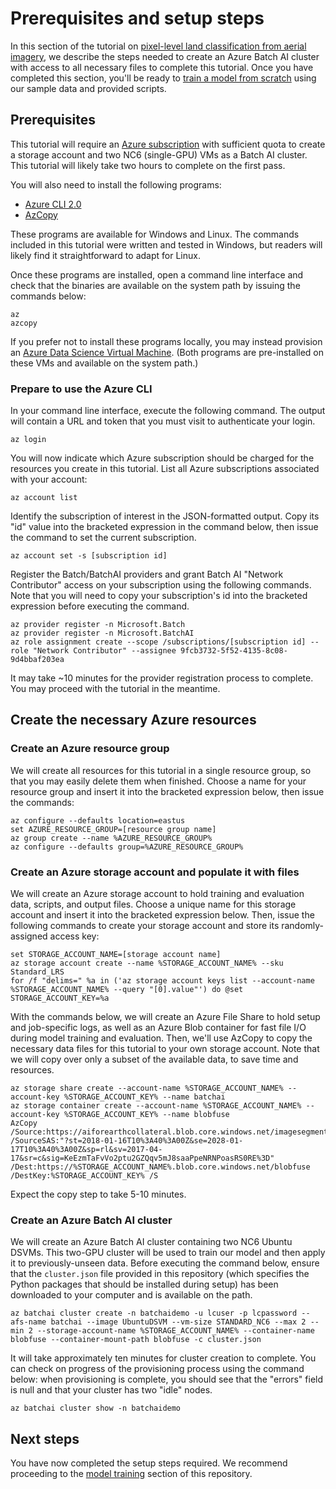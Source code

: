 # Prerequisites and setup steps

In this section of the tutorial on [pixel-level land classification from aerial imagery](https://github.com/Azure/pixel_level_land_classification), we describe the steps needed to create an Azure Batch AI cluster with access to all necessary files to complete this tutorial. Once you have completed this section, you'll be ready to [train a model from scratch](./train.md) using our sample data and provided scripts.

## Prerequisites

This tutorial will require an [Azure subscription](https://azure.microsoft.com/en-us/free/) with sufficient quota to create a storage account and two NC6 (single-GPU) VMs as a Batch AI cluster. This tutorial will likely take two hours to complete on the first pass.

You will also need to install the following programs:
- [Azure CLI 2.0](https://docs.microsoft.com/cli/azure/install-azure-cli)
- [AzCopy](https://docs.microsoft.com/azure/storage/common/storage-use-azcopy)

These programs are available for Windows and Linux. The commands included in this tutorial were written and tested in Windows, but readers will likely find it straightforward to adapt for Linux.

Once these programs are installed, open a command line interface and check that the binaries are available on the system path by issuing the commands below:
```
az
azcopy
```

If you prefer not to install these programs locally, you may instead provision an [Azure Data Science Virtual Machine](https://docs.microsoft.com/azure/machine-learning/data-science-virtual-machine/provision-vm). (Both programs are pre-installed on these VMs and available on the system path.)

### Prepare to use the Azure CLI

In your command line interface, execute the following command. The output will contain a URL and token that you must visit to authenticate your login.
```
az login
```

You will now indicate which Azure subscription should be charged for the resources you create in this tutorial. List all Azure subscriptions associated with your account:
```
az account list
```

Identify the subscription of interest in the JSON-formatted output. Copy its "id" value into the bracketed expression in the command below, then issue the command to set the current subscription.
```
az account set -s [subscription id]
```

Register the Batch/BatchAI providers and grant Batch AI "Network Contributor" access on your subscription using the following commands. Note that you will need to copy your subscription's id into the bracketed expression before executing the command.
```
az provider register -n Microsoft.Batch
az provider register -n Microsoft.BatchAI
az role assignment create --scope /subscriptions/[subscription id] --role "Network Contributor" --assignee 9fcb3732-5f52-4135-8c08-9d4bbaf203ea
```

It may take ~10 minutes for the provider registration process to complete. You may proceed with the tutorial in the meantime.

## Create the necessary Azure resources

### Create an Azure resource group

We will create all resources for this tutorial in a single resource group, so that you may easily delete them when finished. Choose a name for your resource group and insert it into the bracketed expression below, then issue the commands:
```
az configure --defaults location=eastus
set AZURE_RESOURCE_GROUP=[resource group name]
az group create --name %AZURE_RESOURCE_GROUP%
az configure --defaults group=%AZURE_RESOURCE_GROUP%
```

### Create an Azure storage account and populate it with files

We will create an Azure storage account to hold training and evaluation data, scripts, and output files. Choose a unique name for this storage account and insert it into the bracketed expression below. Then, issue the following commands to create your storage account and store its randomly-assigned access key:
```
set STORAGE_ACCOUNT_NAME=[storage account name]
az storage account create --name %STORAGE_ACCOUNT_NAME% --sku Standard_LRS
for /f "delims=" %a in ('az storage account keys list --account-name %STORAGE_ACCOUNT_NAME% --query "[0].value"') do @set STORAGE_ACCOUNT_KEY=%a
```

With the commands below, we will create an Azure File Share to hold setup and job-specific logs, as well as an Azure Blob container for fast file I/O during model training and evaluation. Then, we'll use AzCopy to copy the necessary data files for this tutorial to your own storage account.  Note that we will copy over only a subset of the available data, to save time and resources.
```
az storage share create --account-name %STORAGE_ACCOUNT_NAME% --account-key %STORAGE_ACCOUNT_KEY% --name batchai
az storage container create --account-name %STORAGE_ACCOUNT_NAME% --account-key %STORAGE_ACCOUNT_KEY% --name blobfuse
AzCopy /Source:https://aiforearthcollateral.blob.core.windows.net/imagesegmentationtutorial /SourceSAS:"?st=2018-01-16T10%3A40%3A00Z&se=2028-01-17T10%3A40%3A00Z&sp=rl&sv=2017-04-17&sr=c&sig=KeEzmTaFvVo2ptu2GZQqv5mJ8saaPpeNRNPoasRS0RE%3D" /Dest:https://%STORAGE_ACCOUNT_NAME%.blob.core.windows.net/blobfuse /DestKey:%STORAGE_ACCOUNT_KEY% /S
```

Expect the copy step to take 5-10 minutes.

### Create an Azure Batch AI cluster

We will create an Azure Batch AI cluster containing two NC6 Ubuntu DSVMs. This two-GPU cluster will be used to train our model and then apply it to previously-unseen data. Before executing the command below, ensure that the `cluster.json` file provided in this repository (which specifies the Python packages that should be installed during setup) has been downloaded to your computer and is available on the path.
```
az batchai cluster create -n batchaidemo -u lcuser -p lcpassword --afs-name batchai --image UbuntuDSVM --vm-size STANDARD_NC6 --max 2 --min 2 --storage-account-name %STORAGE_ACCOUNT_NAME% --container-name blobfuse --container-mount-path blobfuse -c cluster.json
```

It will take approximately ten minutes for cluster creation to complete. You can check on progress of the provisioning process using the command below: when provisioning is complete, you should see that the "errors" field is null and that your cluster has two "idle" nodes.
```
az batchai cluster show -n batchaidemo
```

## Next steps

You have now completed the setup steps required. We recommend proceeding to the [model training](./train.md) section of this repository.
